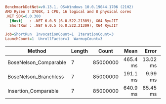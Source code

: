 ``` ini

BenchmarkDotNet=v0.13.1, OS=Windows 10.0.19044.1706 (21H2)
AMD Ryzen 7 3700X, 1 CPU, 16 logical and 8 physical cores
.NET SDK=6.0.300
  [Host]   : .NET 6.0.5 (6.0.522.21309), X64 RyuJIT
  ShortRun : .NET 6.0.5 (6.0.522.21309), X64 RyuJIT

Job=ShortRun  InvocationCount=1  IterationCount=3  
LaunchCount=1  UnrollFactor=1  WarmupCount=3  

```
|                Method | Length |    Count |     Mean |    Error |  StdDev |
|---------------------- |------- |--------- |---------:|---------:|--------:|
| BoseNelson_Comparable |      7 | 85000000 | 465.4 ms | 13.02 ms | 0.71 ms |
| BoseNelson_Branchless |      7 | 85000000 | 191.1 ms |  9.99 ms | 0.55 ms |
|  Insertion_Comparable |      7 | 85000000 | 640.9 ms | 65.45 ms | 3.59 ms |
